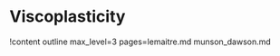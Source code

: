 # Viscoplasticity

!content outline max_level=3 pages=lemaitre.md
                                   munson_dawson.md